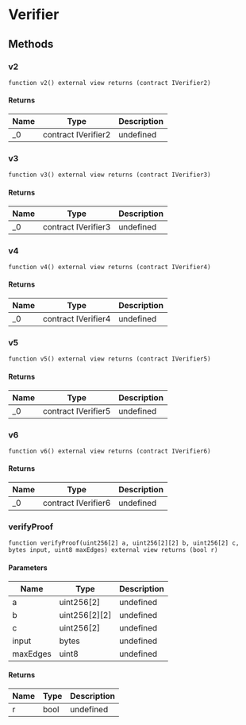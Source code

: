 # Verifier









## Methods

### v2

```solidity
function v2() external view returns (contract IVerifier2)
```






#### Returns

| Name | Type | Description |
|---|---|---|
| _0 | contract IVerifier2 | undefined

### v3

```solidity
function v3() external view returns (contract IVerifier3)
```






#### Returns

| Name | Type | Description |
|---|---|---|
| _0 | contract IVerifier3 | undefined

### v4

```solidity
function v4() external view returns (contract IVerifier4)
```






#### Returns

| Name | Type | Description |
|---|---|---|
| _0 | contract IVerifier4 | undefined

### v5

```solidity
function v5() external view returns (contract IVerifier5)
```






#### Returns

| Name | Type | Description |
|---|---|---|
| _0 | contract IVerifier5 | undefined

### v6

```solidity
function v6() external view returns (contract IVerifier6)
```






#### Returns

| Name | Type | Description |
|---|---|---|
| _0 | contract IVerifier6 | undefined

### verifyProof

```solidity
function verifyProof(uint256[2] a, uint256[2][2] b, uint256[2] c, bytes input, uint8 maxEdges) external view returns (bool r)
```





#### Parameters

| Name | Type | Description |
|---|---|---|
| a | uint256[2] | undefined
| b | uint256[2][2] | undefined
| c | uint256[2] | undefined
| input | bytes | undefined
| maxEdges | uint8 | undefined

#### Returns

| Name | Type | Description |
|---|---|---|
| r | bool | undefined




